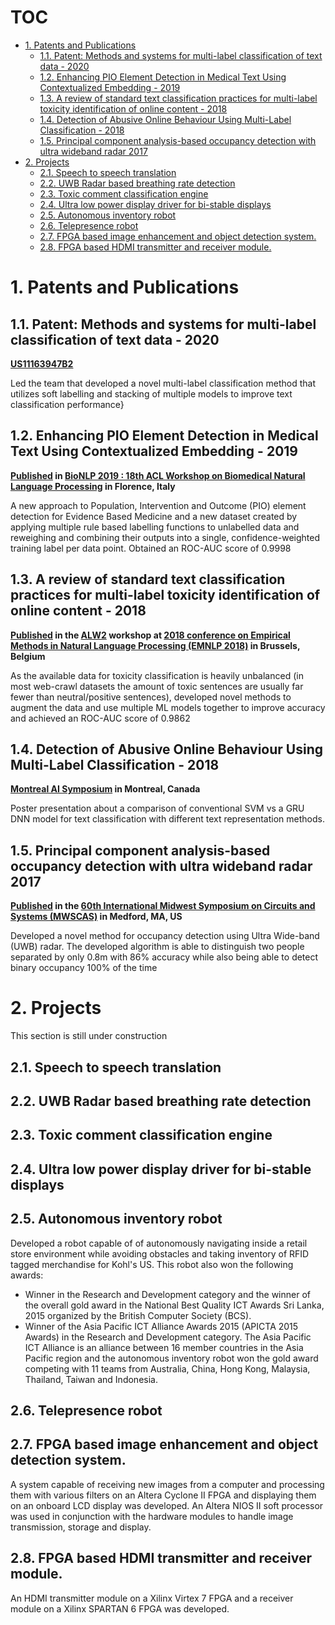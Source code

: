 # TOC <!-- omit in toc -->

- [1. Patents and Publications](#1-patents-and-publications)
  - [1.1. Patent: Methods and systems for multi-label classification of text data - 2020](#11-patent-methods-and-systems-for-multi-label-classification-of-text-data---2020)
  - [1.2. Enhancing PIO Element Detection in Medical Text Using Contextualized Embedding - 2019](#12-enhancing-pio-element-detection-in-medical-text-using-contextualized-embedding---2019)
  - [1.3. A review of standard text classification practices for multi-label toxicity identification of online content - 2018](#13-a-review-of-standard-text-classification-practices-for-multi-label-toxicity-identification-of-online-content---2018)
  - [1.4. Detection of Abusive Online Behaviour Using Multi-Label Classification - 2018](#14-detection-of-abusive-online-behaviour-using-multi-label-classification---2018)
  - [1.5. Principal component analysis-based occupancy detection with ultra wideband radar 2017](#15-principal-component-analysis-based-occupancy-detection-with-ultra-wideband-radar-2017)
- [2. Projects](#2-projects)
  - [2.1. Speech to speech translation](#21-speech-to-speech-translation)
  - [2.2. UWB Radar based breathing rate detection](#22-uwb-radar-based-breathing-rate-detection)
  - [2.3. Toxic comment classification engine](#23-toxic-comment-classification-engine)
  - [2.4. Ultra low power display driver for bi-stable displays](#24-ultra-low-power-display-driver-for-bi-stable-displays)
  - [2.5. Autonomous inventory robot](#25-autonomous-inventory-robot)
  - [2.6. Telepresence robot](#26-telepresence-robot)
  - [2.7. FPGA based image enhancement and object detection system.](#27-fpga-based-image-enhancement-and-object-detection-system)
  - [2.8. FPGA based HDMI transmitter and receiver module.](#28-fpga-based-hdmi-transmitter-and-receiver-module)

# 1. Patents and Publications

## 1.1. Patent: Methods and systems for multi-label classification of text data - 2020
	
**[US11163947B2](https://patents.google.com/patent/US11163947B2/en)**

Led the team that developed a novel multi-label classification method that utilizes soft labelling and stacking of multiple models to improve text classification performance}

## 1.2. Enhancing PIO Element Detection in Medical Text Using Contextualized Embedding - 2019
**[Published](https://aclanthology.org/W19-5023.pdf) in [BioNLP 2019 : 18th ACL Workshop on Biomedical Natural Language Processing](https://www.aclweb.org/portal/content/18th-sigbiomed-workshop-biomedical-natural-language-processing) in Florence, Italy**

A new approach to Population, Intervention and Outcome (PIO) element detection for Evidence Based Medicine and a new dataset created by applying multiple rule based labelling functions to unlabelled data and reweighing and combining their outputs into a single, confidence-weighted training label per data point. Obtained an ROC-AUC score of 0.9998



## 1.3. A review of standard text classification practices for multi-label toxicity identification of online content - 2018
**[Published](https://drive.google.com/file/d/1Ea9QuE1g5oBfBg7ik-UM9wIjnSvzaAkL/view) in the [ALW2](https://sites.google.com/view/alw2018/program/accepted-papers) workshop at [2018 conference on Empirical Methods in Natural Language Processing (EMNLP 2018)](https://aclweb.org/portal/content/2nd-workshop-abusive-language-online) in Brussels, Belgium**

As the available data for toxicity classification is heavily unbalanced (in most web-crawl datasets the amount of toxic sentences are usually far fewer than neutral/positive sentences), developed novel methods to augment the data and use multiple ML models together to improve accuracy and achieved an ROC-AUC score of 0.9862

	

## 1.4. Detection of Abusive Online Behaviour Using Multi-Label Classification - 2018

**[Montreal AI Symposium](https://montrealaisymposium.wordpress.com/accepted-papers-montreal-ai-symposium-2018/) in Montreal, Canada**

Poster presentation about a comparison of conventional SVM vs a GRU DNN model for text classification with different text representation methods.

## 1.5. Principal component analysis-based occupancy detection with ultra wideband radar 2017

**[Published](https://ieeexplore.ieee.org/document/8053237) in the [60th International Midwest Symposium on Circuits and Systems (MWSCAS)](https://ieee-cas.org/conference/2017-ieee-60th-international-midwest-symposium-circuits-and-systems-mwscas) in Medford, MA, US**

Developed a novel method for occupancy detection using Ultra Wide-band (UWB) radar. The developed algorithm is able to distinguish two people separated by only 0.8m with 86% accuracy while also being able to detect binary occupancy 100\% of the time


# 2. Projects

This section is still under construction

## 2.1. Speech to speech translation

## 2.2. UWB Radar based breathing rate detection

## 2.3. Toxic comment classification engine

## 2.4. Ultra low power display driver for bi-stable displays

## 2.5. Autonomous inventory robot

Developed a robot capable of of autonomously navigating inside a retail store environment while avoiding obstacles and taking inventory of RFID tagged merchandise for Kohl's US. This robot also won the following awards:
- Winner in the Research and Development category and the winner of the overall gold award in the National Best Quality ICT Awards Sri Lanka, 2015 organized by the British Computer Society (BCS).
- Winner of the Asia Pacific ICT Alliance Awards 2015 (APICTA 2015 Awards) in the Research and Development category. The Asia Pacific ICT Alliance is an alliance between 16 member countries in the Asia Pacific region and the autonomous inventory robot won the gold award competing with 11 teams from Australia, China, Hong Kong, Malaysia, Thailand, Taiwan and Indonesia.

## 2.6. Telepresence robot

## 2.7. FPGA based image enhancement and object detection system.

A system capable of receiving new images from a computer and processing them with various filters
on an Altera Cyclone II FPGA and displaying them on an onboard LCD display was developed. An
Altera NIOS II soft processor was used in conjunction with the hardware modules to handle image
transmission, storage and display.

## 2.8. FPGA based HDMI transmitter and receiver module.

An HDMI transmitter module on a Xilinx Virtex 7 FPGA and a receiver module on a Xilinx SPARTAN
6 FPGA was developed.